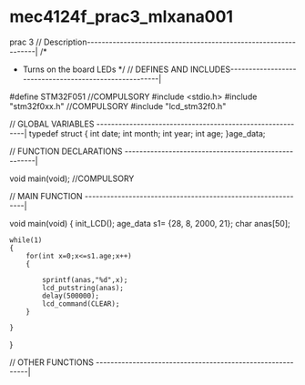 # mec4124f_prac3_mlxana001
prac 3
// Description----------------------------------------------------------------|
/*
 * Turns on the board LEDs
 */
// DEFINES AND INCLUDES-------------------------------------------------------|

#define STM32F051                                                  //COMPULSORY
#include <stdio.h>
#include "stm32f0xx.h"											   //COMPULSORY
#include "lcd_stm32f0.h"

// GLOBAL VARIABLES ----------------------------------------------------------|
typedef struct
{
	int date;
	int month;
	int year;
	int age;
}age_data;


// FUNCTION DECLARATIONS -----------------------------------------------------|

void main(void);                                                   //COMPULSORY

// MAIN FUNCTION -------------------------------------------------------------|

void main(void)
{
	init_LCD();
	age_data s1= {28, 8, 2000, 21};
	char anas[50];


	while(1)
	{
		for(int x=0;x<=s1.age;x++)
		{

			sprintf(anas,"%d",x);
			lcd_putstring(anas);
			delay(500000);
			lcd_command(CLEAR);
		}

	}

}

// OTHER FUNCTIONS -----------------------------------------------------------|

